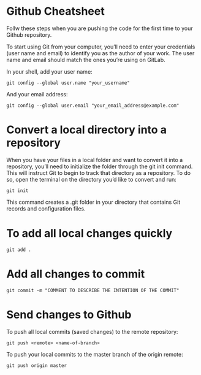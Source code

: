 # Github Cheatsheet

Follw these steps when you are pushing the code for the first time to your Github repository.

To start using Git from your computer, you’ll need to enter your credentials (user name and email) to identify you as the author of your work. The user name and email should match the ones you’re using on GitLab.

In your shell, add your user name:

` git config --global user.name "your_username" `

And your email address:

` git config --global user.email "your_email_address@example.com" `

# Convert a local directory into a repository

When you have your files in a local folder and want to convert it into a repository, you’ll need to initialize the folder through the git init command. This will instruct Git to begin to track that directory as a repository. To do so, open the terminal on the directory you’d like to convert and run:


` git init `

This command creates a .git folder in your directory that contains Git records and configuration files.

# To add all local changes quickly

``` 
git add . 
```
# Add all changes to commit

` git commit -m "COMMENT TO DESCRIBE THE INTENTION OF THE COMMIT" `

# Send changes to Github
To push all local commits (saved changes) to the remote repository:

`git push <remote> <name-of-branch> `

To push your local commits to the master branch of the origin remote:

`git push origin master`
